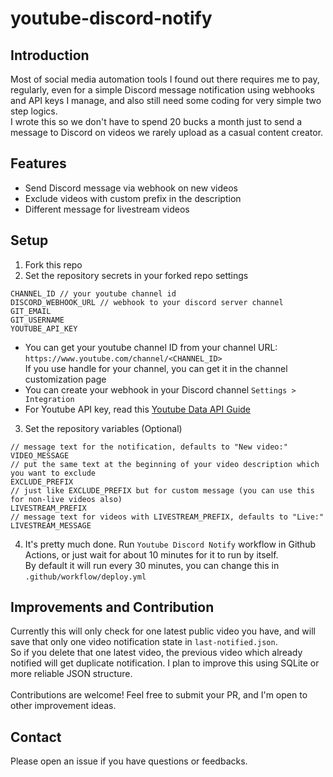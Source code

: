 # youtube-discord-notify

## Introduction

Most of social media automation tools I found out there requires me to pay, regularly, even for a simple Discord message notification using webhooks and API keys I manage, and also still need some coding for very simple two step logics.\
I wrote this so we don't have to spend 20 bucks a month just to send a message to Discord on videos we rarely upload as a casual content creator.

## Features

- Send Discord message via webhook on new videos
- Exclude videos with custom prefix in the description
- Different message for livestream videos

## Setup

1. Fork this repo
2. Set the repository secrets in your forked repo settings

```
CHANNEL_ID // your youtube channel id
DISCORD_WEBHOOK_URL // webhook to your discord server channel
GIT_EMAIL
GIT_USERNAME
YOUTUBE_API_KEY
```

- You can get your youtube channel ID from your channel URL: `https://www.youtube.com/channel/<CHANNEL_ID>`\
  If you use handle for your channel, you can get it in the channel customization page
- You can create your webhook in your Discord channel `Settings > Integration`
- For Youtube API key, read this [Youtube Data API Guide](https://developers.google.com/youtube/registering_an_application)

3. Set the repository variables (Optional)

```
// message text for the notification, defaults to "New video:"
VIDEO_MESSAGE
// put the same text at the beginning of your video description which you want to exclude
EXCLUDE_PREFIX
// just like EXCLUDE_PREFIX but for custom message (you can use this for non-live videos also)
LIVESTREAM_PREFIX
// message text for videos with LIVESTREAM_PREFIX, defaults to "Live:"
LIVESTREAM_MESSAGE
```

4. It's pretty much done. Run `Youtube Discord Notify` workflow in Github Actions, or just wait for about 10 minutes for it to run by itself.\
   By default it will run every 30 minutes, you can change this in `.github/workflow/deploy.yml`

## Improvements and Contribution

Currently this will only check for one latest public video you have, and will save that only one video notification state in `last-notified.json`.\
So if you delete that one latest video, the previous video which already notified will get duplicate notification. I plan to improve this using SQLite or more reliable JSON structure.\
\
Contributions are welcome! Feel free to submit your PR, and I'm open to other improvement ideas.

## Contact

Please open an issue if you have questions or feedbacks.
